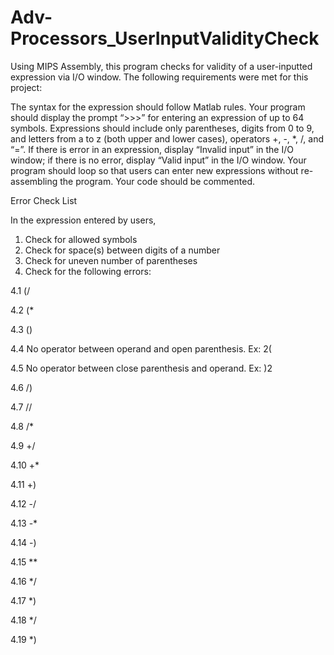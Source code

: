 # Adv-Processors_UserInputValidityCheck
Using MIPS Assembly, this program checks for validity of a user-inputted expression via I/O window. The following requirements were met for this project:

The syntax for the expression should follow Matlab rules. Your program should display the prompt “>>>” for entering an expression of up to 64 symbols.  Expressions should include only parentheses, digits from 0 to 9, and letters from a to z (both upper and lower cases), operators +, -, *, /, and “=”. If there is error in an expression, display “Invalid input” in the I/O window; if there is no error, display “Valid input” in the I/O window.
Your program should loop so that users can enter new expressions without re-assembling the program. Your code should be commented.


Error Check List

In the expression entered by users,
1.	Check for allowed symbols
2.	Check for space(s) between digits of a number
3.	Check for uneven number of parentheses
4.	Check for the following errors:

4.1	(/

4.2	(*

4.3	()

4.4	No operator between operand and open parenthesis. Ex: 2(

4.5	No operator between close parenthesis and operand. Ex: )2

4.6	/)

4.7	//

4.8	/*

4.9	+/

4.10	+*

4.11	+)

4.12	-/

4.13	-*

4.14	-)

4.15	**

4.16	*/

4.17	*)

4.18	*/

4.19	*)
